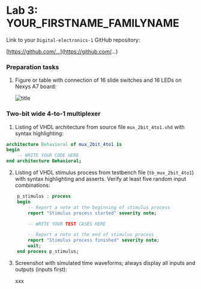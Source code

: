 # Lab 3: YOUR_FIRSTNAME_FAMILYNAME

Link to your `Digital-electronics-1` GitHub repository:

   [https://github.com/...](https://github.com/...)


### Preparation tasks

1. Figure or table with connection of 16 slide switches and 16 LEDs on Nexys A7 board:

   ![title](url)


### Two-bit wide 4-to-1 multiplexer

1. Listing of VHDL architecture from source file `mux_2bit_4to1.vhd` with syntax highlighting:

```vhdl
architecture Behavioral of mux_2bit_4to1 is
begin
    -- WRITE YOUR CODE HERE
end architecture Behavioral;
```

2. Listing of VHDL stimulus process from testbench file (`tb_mux_2bit_4to1`) with syntax highlighting and asserts. Verify at least five random input combinations:

```vhdl
    p_stimulus : process
    begin
        -- Report a note at the beginning of stimulus process
        report "Stimulus process started" severity note;

        -- WRITE YOUR TEST CASES HERE

        -- Report a note at the end of stimulus process
        report "Stimulus process finished" severity note;
        wait;
    end process p_stimulus;
```

3. Screenshot with simulated time waveforms; always display all inputs and outputs (inputs first):

   xxx
